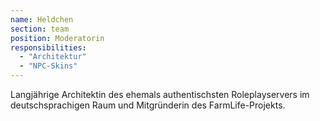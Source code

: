 ```yaml
---
name: Heldchen
section: team
position: Moderatorin
responsibilities:
  - "Architektur"
  - "NPC-Skins"
---
```

Langjährige Architektin des ehemals authentischsten Roleplayservers im
deutschsprachigen Raum und Mitgründerin des FarmLife-Projekts.
